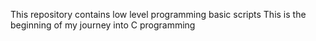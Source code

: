 This repository contains low level programming basic scripts 
This is the beginning of my journey into C programming

